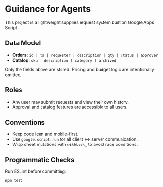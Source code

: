 # Guidance for Agents

This project is a lightweight supplies request system built on Google Apps Script.

## Data Model
- **Orders**: `id | ts | requester | description | qty | status | approver`
- **Catalog**: `sku | description | category | archived`

Only the fields above are stored. Pricing and budget logic are intentionally omitted.

## Roles
- Any user may submit requests and view their own history.
- Approval and catalog features are accessible to all users.

## Conventions
- Keep code lean and mobile-first.
- Use `google.script.run` for all client ↔ server communication.
- Wrap sheet mutations with `withLock_` to avoid race conditions.

## Programmatic Checks
Run ESLint before committing:
```bash
npm test
```
